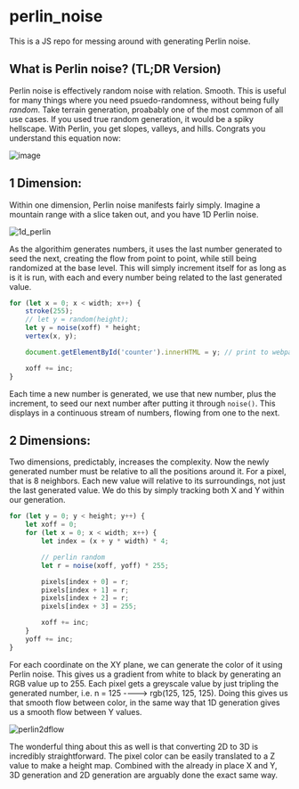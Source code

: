 # perlin_noise
This is a JS repo for messing around with generating Perlin noise.


## What is Perlin noise? (TL;DR Version)
Perlin noise is effectively random noise with relation. Smooth. This is useful for many things where you need psuedo-randomness, without being fully _random_. Take terrain generation, proabably one of the most common of all use cases. If you used true random generation, it would be a spiky hellscape. With Perlin, you get slopes, valleys, and hills. Congrats you understand this equation now:

![image](https://user-images.githubusercontent.com/70603965/135744940-5b7eef66-e70a-4d48-bb58-3eab7962760c.png)


## 1 Dimension:
Within one dimension, Perlin noise manifests fairly simply. Imagine a mountain range with a slice taken out, and you have 1D Perlin noise.

![1d_perlin](https://user-images.githubusercontent.com/70603965/135744706-b8dca4b3-6548-45e5-8f4e-754ec08fbd8e.gif)

As the algorithim generates numbers, it uses the last number generated to seed the next, creating the flow from point to point, while still being randomized at the base level. This will simply increment itself for as long as is it is run, with each and every number being related to the last generated value.

```javascript
for (let x = 0; x < width; x++) {
    stroke(255);
    // let y = random(height);
    let y = noise(xoff) * height;
    vertex(x, y);

    document.getElementById('counter').innerHTML = y; // print to webpage

    xoff += inc;
}
```

Each time a new number is generated, we use that new number, plus the increment, to seed our next number after putting it through `noise()`. This displays in a continuous stream of numbers, flowing from one to the next.


## 2 Dimensions:
Two dimensions, predictably, increases the complexity. Now the newly generated number must be relative to all the positions around it. For a pixel, that is 8 neighbors. Each new value will relative to its surroundings, not just the last generated value. We do this by simply tracking both X and Y within our generation.

```javascript
for (let y = 0; y < height; y++) {
    let xoff = 0;
    for (let x = 0; x < width; x++) {
        let index = (x + y * width) * 4;

        // perlin random
        let r = noise(xoff, yoff) * 255;

        pixels[index + 0] = r;
        pixels[index + 1] = r;
        pixels[index + 2] = r;
        pixels[index + 3] = 255;

        xoff += inc;
    }
    yoff += inc;
}
```

For each coordinate on the XY plane, we can generate the color of it using Perlin noise. This gives us a gradient from white to black by generating an RGB value up to 255. Each pixel gets a greyscale value by just tripling the generated number, i.e. n = 125 ----> rgb(125, 125, 125). Doing this gives us that smooth flow between color, in the same way that 1D generation gives us a smooth flow between Y values.

![perlin2dflow](https://user-images.githubusercontent.com/70603965/148177132-5a2955f6-22b8-4544-bef9-da11e025045d.gif)

The wonderful thing about this as well is that converting 2D to 3D is incredibly straightforward. The pixel color can be easily translated to a Z value to make a height map. Combined with the already in place X and Y, 3D generation and 2D generation are arguably done the exact same way. 
